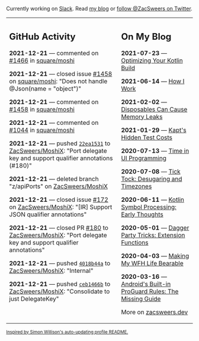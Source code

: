 Currently working on [Slack](https://slack.com/). Read [my blog](https://zacsweers.dev/) or [follow @ZacSweers on Twitter](https://twitter.com/ZacSweers).

<table><tr><td valign="top" width="60%">

## GitHub Activity
<!-- githubActivity starts -->
**2021-12-21** — commented on [#1466](https://github.com/square/moshi/pull/1466#issuecomment-999034893) in [square/moshi](https://api.github.com/repos/square/moshi)

**2021-12-21** — closed issue [#1458](https://api.github.com/repos/square/moshi/issues/1458) on [square/moshi](https://api.github.com/repos/square/moshi): "Does not handle @Json(name = "object")"

**2021-12-21** — commented on [#1458](https://github.com/square/moshi/issues/1458#issuecomment-998984375) in [square/moshi](https://api.github.com/repos/square/moshi)

**2021-12-21** — commented on [#1044](https://github.com/square/moshi/issues/1044#issuecomment-998554234) in [square/moshi](https://api.github.com/repos/square/moshi)

**2021-12-21** — pushed [`22ea1531`](https://github.com/ZacSweers/MoshiX/commit/22ea15317cbe464de42306681a2b39771e8da51b) to [ZacSweers/MoshiX](https://api.github.com/repos/ZacSweers/MoshiX): "Port delegate key and support qualifier annotations (#180)"

**2021-12-21** — deleted branch "z/apiPorts" on [ZacSweers/MoshiX](https://api.github.com/repos/ZacSweers/MoshiX)

**2021-12-21** — closed issue [#172](https://api.github.com/repos/ZacSweers/MoshiX/issues/172) on [ZacSweers/MoshiX](https://api.github.com/repos/ZacSweers/MoshiX): "[IR] Support JSON qualifier annotations"

**2021-12-21** — closed PR [#180](https://api.github.com/repos/ZacSweers/MoshiX/pulls/180) to [ZacSweers/MoshiX](https://api.github.com/repos/ZacSweers/MoshiX): "Port delegate key and support qualifier annotations"

**2021-12-21** — pushed [`4018b44a`](https://github.com/ZacSweers/MoshiX/commit/4018b44aff3539ca279b6d66d759333090abc7dc) to [ZacSweers/MoshiX](https://api.github.com/repos/ZacSweers/MoshiX): "Internal"

**2021-12-21** — pushed [`ceb1466b`](https://github.com/ZacSweers/MoshiX/commit/ceb1466bab037b24bf3133eded16e8f42f46655c) to [ZacSweers/MoshiX](https://api.github.com/repos/ZacSweers/MoshiX): "Consolidate to just DelegateKey"
<!-- githubActivity ends -->
</td><td valign="top" width="40%">

## On My Blog
<!-- blog starts -->
**2021-07-23** — [Optimizing Your Kotlin Build](https://www.zacsweers.dev/optimizing-your-kotlin-build/)

**2021-06-14** — [How I Work](https://www.zacsweers.dev/how-i-work/)

**2021-02-02** — [Disposables Can Cause Memory Leaks](https://www.zacsweers.dev/disposables-can-cause-memory-leaks/)

**2021-01-29** — [Kapt's Hidden Test Costs](https://www.zacsweers.dev/kapts-hidden-test-costs/)

**2020-07-13** — [Time in UI Programming](https://www.zacsweers.dev/time-in-ui/)

**2020-07-08** — [Tick Tock: Desugaring and Timezones](https://www.zacsweers.dev/ticktock-desugaring-timezones/)

**2020-06-11** — [Kotlin Symbol Processing: Early Thoughts](https://www.zacsweers.dev/kotlin-symbol-processor-early-thoughts/)

**2020-05-01** — [Dagger Party Tricks: Extension Functions](https://www.zacsweers.dev/dagger-party-tricks-extension-functions/)

**2020-04-03** — [Making My WFH Life Bearable](https://www.zacsweers.dev/making-wfh-life-bearable/)

**2020-03-16** — [Android's Built-in ProGuard Rules: The Missing Guide](https://www.zacsweers.dev/android-proguard-rules/)
<!-- blog ends -->
More on [zacsweers.dev](https://zacsweers.dev/)
</td></tr></table>

<sub><a href="https://simonwillison.net/2020/Jul/10/self-updating-profile-readme/">Inspired by Simon Willison's auto-updating profile README.</a></sub>